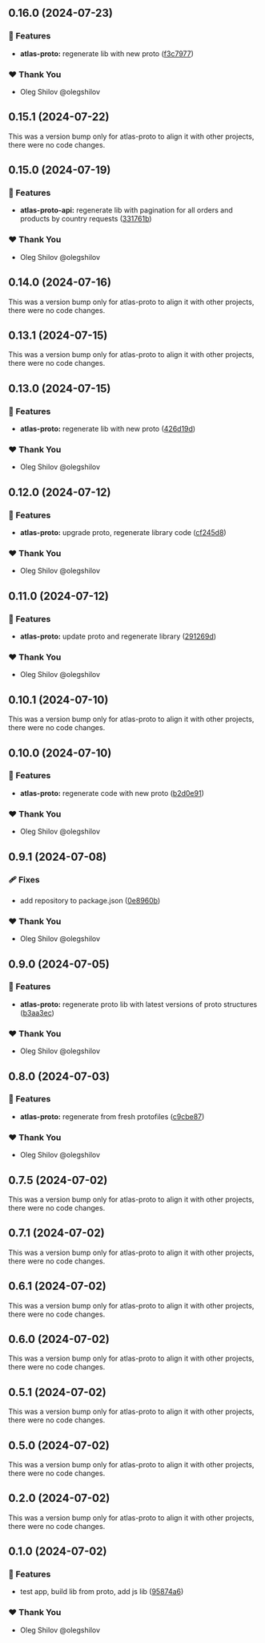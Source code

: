 ## 0.16.0 (2024-07-23)


### 🚀 Features

- **atlas-proto:** regenerate lib with new proto ([f3c7977](https://github.com/redpill-research/atlas-api-client/commit/f3c7977))


### ❤️  Thank You

- Oleg Shilov @olegshilov

## 0.15.1 (2024-07-22)

This was a version bump only for atlas-proto to align it with other projects, there were no code changes.

## 0.15.0 (2024-07-19)


### 🚀 Features

- **atlas-proto-api:** regenerate lib with pagination for all orders and products by country requests ([331761b](https://github.com/redpill-research/atlas-api-client/commit/331761b))


### ❤️  Thank You

- Oleg Shilov @olegshilov

## 0.14.0 (2024-07-16)

This was a version bump only for atlas-proto to align it with other projects, there were no code changes.

## 0.13.1 (2024-07-15)

This was a version bump only for atlas-proto to align it with other projects, there were no code changes.

## 0.13.0 (2024-07-15)


### 🚀 Features

- **atlas-proto:** regenerate lib with new proto ([426d19d](https://github.com/redpill-research/atlas-api-client/commit/426d19d))


### ❤️  Thank You

- Oleg Shilov @olegshilov

## 0.12.0 (2024-07-12)


### 🚀 Features

- **atlas-proto:** upgrade proto, regenerate library code ([cf245d8](https://github.com/redpill-research/atlas-api-client/commit/cf245d8))


### ❤️  Thank You

- Oleg Shilov @olegshilov

## 0.11.0 (2024-07-12)


### 🚀 Features

- **atlas-proto:** update proto and regenerate library ([291269d](https://github.com/redpill-research/atlas-api-client/commit/291269d))


### ❤️  Thank You

- Oleg Shilov @olegshilov

## 0.10.1 (2024-07-10)

This was a version bump only for atlas-proto to align it with other projects, there were no code changes.

## 0.10.0 (2024-07-10)


### 🚀 Features

- **atlas-proto:** regenerate code with new proto ([b2d0e91](https://github.com/redpill-research/atlas-api-client/commit/b2d0e91))


### ❤️  Thank You

- Oleg Shilov @olegshilov

## 0.9.1 (2024-07-08)


### 🩹 Fixes

- add repository to package.json ([0e8960b](https://github.com/redpill-research/atlas-api-client/commit/0e8960b))


### ❤️  Thank You

- Oleg Shilov @olegshilov

## 0.9.0 (2024-07-05)


### 🚀 Features

- **atlas-proto:** regenerate proto lib with latest versions of proto structures ([b3aa3ec](https://github.com/redpill-research/atlas-js-client/commit/b3aa3ec))


### ❤️  Thank You

- Oleg Shilov @olegshilov

## 0.8.0 (2024-07-03)


### 🚀 Features

- **atlas-proto:** regenerate from fresh protofiles ([c9cbe87](https://github.com/redpill-research/atlas-js-client/commit/c9cbe87))


### ❤️  Thank You

- Oleg Shilov @olegshilov

## 0.7.5 (2024-07-02)

This was a version bump only for atlas-proto to align it with other projects, there were no code changes.

## 0.7.1 (2024-07-02)

This was a version bump only for atlas-proto to align it with other projects, there were no code changes.

## 0.6.1 (2024-07-02)

This was a version bump only for atlas-proto to align it with other projects, there were no code changes.

## 0.6.0 (2024-07-02)

This was a version bump only for atlas-proto to align it with other projects, there were no code changes.

## 0.5.1 (2024-07-02)

This was a version bump only for atlas-proto to align it with other projects, there were no code changes.

## 0.5.0 (2024-07-02)

This was a version bump only for atlas-proto to align it with other projects, there were no code changes.

## 0.2.0 (2024-07-02)

This was a version bump only for atlas-proto to align it with other projects, there were no code changes.

## 0.1.0 (2024-07-02)

### 🚀 Features

- test app, build lib from proto, add js lib ([95874a6](https://github.com/redpill-research/atlas-js-client/commit/95874a6))

### ❤️ Thank You

- Oleg Shilov @olegshilov
